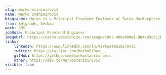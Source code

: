 ```yaml
---
slug: marko-stanimirović
name: Marko Stanimirović
biography: Marko is a Principal Frontend Engineer at Swiss Marketplace Group. He is a core member of the NgRx and AnalogJS teams, a Google Developer Expert in Angular, and an organizer of the Angular Belgrade group. Marko actively contributes to open-source software, shares knowledge through technical articles and talks, and enjoys playing the guitar. He holds a Master of Science in Software Engineering from the University of Belgrade.
from: Belgrade, Serbia 
work: SMG
jobRole: Principal Frontend Engineer
imageUrl: https://cache.sessionize.com/image/c9e2-400o400o1-B8AeU3cdLjBdJS1XN1eGv4.jpg
links:
    linkedIn: https://www.linkedin.com/in/markostanimirovic
    twitter: https://twitter.com/MarkoStDev
    gitHub: https://github.com/markostanimirovic
    other: https://dev.to/markostanimirovic
visible: true
---
```


